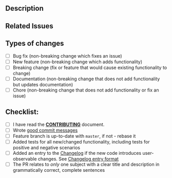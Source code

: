 ## Description
<!--- Describe your changes in detail, what problems does it solve? See [How to Write a Git Commit Message](https://chris.beams.io/posts/git-commit/) for tips on writing a good commit message -->

## Related Issues
<!--- If you are suggesting a new feature or change, please create an issue first -->
<!--- Add a link to all corresponding Github issues here, using any [appropriate keywords](https://help.github.com/en/articles/closing-issues-using-keywords) as appropriate -->

## Types of changes
<!--- What types of changes does your code introduce? Put an `x` in all the boxes that apply: -->
- [ ] Bug fix (non-breaking change which fixes an issue)
- [ ] New feature (non-breaking change which adds functionality)
- [ ] Breaking change (fix or feature that would cause existing functionality to change)
- [ ] Documentation (non-breaking change that does not add functionality but updates documentation)
- [ ] Chore (non-breaking change that does not add functionality or fix an issue)

## Checklist:
<!--- Go over all the following points, and put an `x` in all the boxes that apply. -->
<!--- If you're unsure about any of these, don't hesitate to ask. We're here to help! -->
- [ ] I have read the [**CONTRIBUTING**](https://github.com/markdownlint/markdownlint/blob/master/CONTRIBUTING.md) document.
- [ ] Wrote [good commit messages](https://chris.beams.io/posts/git-commit/)
- [ ] Feature branch is up-to-date with `master`, if not - rebase it
- [ ] Added tests for all new/changed functionality, including tests for positive and negative scenarios
- [ ] Added an entry to the [Changelog](https://github.com/markdownlint/markdownlint/blob/master/CHANGELOG.md) if the new code introduces user-observable changes. See [Changelog entry format](https://github.com/markdownlint/markdownlint/blob/master/CONTRIBUTING.md#changelog-entry-format)
- [ ] The PR relates to *only* one subject with a clear title and description in grammatically correct, complete sentences
